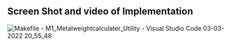 ## Screen Shot and video of Implementation
![Makefile - M1_Metalweightcalculater_Utility - Visual Studio Code 03-03-2022 20_55_48](https://user-images.githubusercontent.com/47187002/156595834-b7b51cda-9f7a-4f60-bf4e-38ea34e4bd1d.png)

